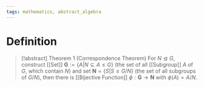 ```yaml
---
tags: mathematics, abstract_algebra
---
```


# Definition

> [!abstract] Theorem 1 (Correspondence Theorem)
> For $N \trianglelefteq G$, construct [[Set]] $\mathbf{G} := \{A | N \subseteq A \leq G\}$ (the set of all [[Subgroup]] $A$ of $G$, which contain $N$) and set $\mathbf{N} = \{S | S \leq G/N\}$ (the set of all subgroups of $G/N$), then there is [[Bijective Function]] $\phi: \mathbf{G} \rightarrow \mathbf{N}$ with $\phi(A) = A/N$.